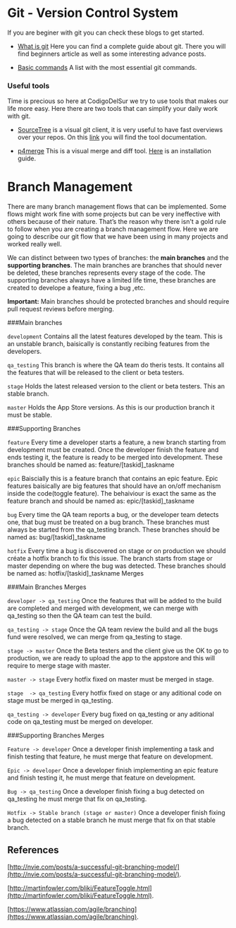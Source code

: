 # Git - Version Control System

If you are beginer with git you can check these blogs to get started.

* [What is git](https://www.atlassian.com/git/tutorials/what-is-git) Here you can find a complete guide about git. There you will find beginners article as well as some interesting advance posts.

* [Basic commands](http://rogerdudler.github.io/git-guide/) A list with the most essential git commands.

### Useful tools

Time is precious so here at CodigoDelSur we try to use tools that makes our life more easy. Here there are two tools that can simplify your daily work with git.

* [SourceTree](https://www.sourcetreeapp.com)  is a visual git client, it is very useful to have fast overviews over your repos. On this [link](https://confluence.atlassian.com/get-started-with-sourcetree?_ga=1.261810574.2009675791.1460052474) you will find the tool documentation.  

* [p4merge](https://www.perforce.com/product/components/perforce-visual-merge-and-diff-tools) This is a visual merge and diff tool. [Here](https://gist.github.com/tony4d/3454372) is an installation guide.

# Branch Management
There are many branch management flows that can be implemented. Some flows might work fine with some projects but can be very ineffective with others because of their nature. That’s the reason why there isn't a gold rule to follow when you are creating a branch management flow. Here we are going to describe our git flow that we have been using in many projects and worked really well.


We can distinct between two types of branches: the **main branches** and the **supporting branches**. The main branches are branches that should never be deleted, these branches represents every stage of the code. The supporting branches always have a limited life time, these branches are created to develope a feature, fixing a bug ,etc.

**Important:** Main branches should be protected branches and should require pull request reviews before merging.

###Main branches

`development` Contains all the latest features developed by the team. This is an unstable branch, baisically is constantly recibing features from the developers.

`qa_testing` This branch is where the QA team do theris tests. It contains all the features that will be released to the client or beta testers.

`stage` Holds the latest released version to the client or beta testers. This an stable branch.

`master` Holds the App Store versions. As this is our production branch it must be stable.

###Supporting Branches

`feature` Every time a developer starts a feature, a new branch starting from development must be created. Once the developer finish the feature  and ends testing it, the feature is ready to be merged into development.
These branches should be named as:
feature/[taskid]_taskname

`epic` Baiscially this is a feature branch that contains an epic feature. Epic features baisically are big features that should have an on/off mechanism inside the code(toggle feature). The behaiviour is exact the same as the feature branch and should be named as:
epic/[taskid]_taskname

`bug` Every time the QA team reports a bug, or the developer team detects one, that bug must be treated on a bug branch. These branches must always  be started from the qa_testing branch.
These branches should be named as:
bug/[taskid]_taskname

`hotfix` Every time a bug is discovered on stage or on production we should créate a hotfix branch to fix this issue. The branch starts from stage or master depending on where the bug was detected.
These branches should be named as:
hotfix/[taskid]_taskname
Merges


###Main Branches Merges


`developer -> qa_testing` Once the features that will be added to the build are completed and merged with development, we can merge with qa_testing so then the QA team can test the build.

`qa_testing -> stage` Once the QA team review the build and all the bugs fund were resolved, we can merge from qa_testing to stage.

`stage -> master` Once the Beta testers and the client give us the OK to go to production, we are ready to upload the app to the appstore and this will require to  merge stage with master.

`master -> stage` Every hotfix fixed on master must be merged in stage.

`stage  -> qa_testing` Every hotfix fixed on stage or any aditional code on stage must be merged in qa_testing.

`qa_testing -> developer` Every bug fixed on qa_testing or any aditional code on qa_testing must be merged on developer.


###Supporting Branches Merges

`Feature -> developer` Once a developer finish implementing a task and finish testing that feature, he must merge that feature on development.

`Epic -> developer` Once a developer finish implementing an epic feature and finish testing it, he must merge that feature on development.

`Bug -> qa_testing` Once a developer finish fixing a bug detected on qa_testing he must merge that fix on qa_testing.

`Hotfix -> Stable branch (stage or master)` Once a developer finish fixing a bug detected on a stable branch he must merge that fix on that stable branch.

## References

[http://nvie.com/posts/a-successful-git-branching-model/](http://nvie.com/posts/a-successful-git-branching-model/).

[http://martinfowler.com/bliki/FeatureToggle.html](http://martinfowler.com/bliki/FeatureToggle.html).

[https://www.atlassian.com/agile/branching](https://www.atlassian.com/agile/branching).



